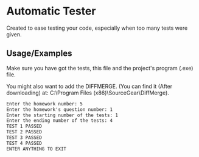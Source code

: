 
# Automatic Tester

Created to ease testing your code, especially when too many tests were given.




## Usage/Examples
Make sure you have got the tests, this file and the project's program (.exe) file.

You might also want to add the DIFFMERGE. (You can find it (After downloading) at: C:\Program Files (x86)\SourceGear\DiffMerge).

```cmd
Enter the homework number: 5
Enter the homework's question number: 1
Enter the starting number of the tests: 1
Enter the ending number of the tests: 4
TEST 1 PASSED
TEST 2 PASSED
TEST 3 PASSED
TEST 4 PASSED
ENTER ANYTHING TO EXIT
```

